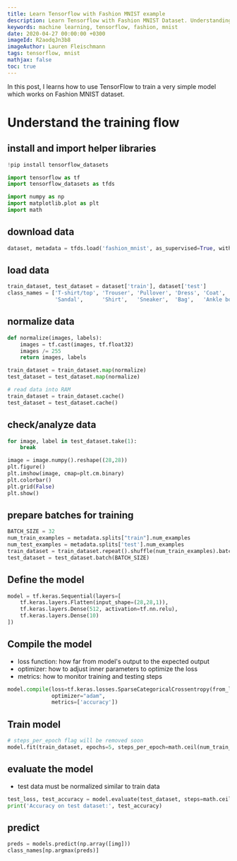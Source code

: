 ```yaml
---
title: Learn Tensorflow with Fashion MNIST example
description: Learn Tensorflow with Fashion MNIST Dataset. Understanding the flow of training a model
keywords: machine learning, tensorflow, fashion, mnist
date: 2020-04-27 00:00:00 +0300
imageId: R2aodqJn3b8
imageAuthor: Lauren Fleischmann
tags: tensorflow, mnist
mathjax: false
toc: true
---
```


In this post, I learns how to use TensorFlow to train a very simple model which works on Fashion MNIST dataset.

<!-- more -->

# Understand the training flow

## install and import helper libraries

```python
!pip install tensorflow_datasets

import tensorflow as tf
import tensorflow_datasets as tfds

import numpy as np
import matplotlib.plot as plt
import math

```

## download data

```python
dataset, metadata = tfds.load('fashion_mnist', as_supervised=True, with_info=True)
```

## load data

```python
train_dataset, test_dataset = dataset['train'], dataset['test']
class_names = ['T-shirt/top', 'Trouser', 'Pullover', 'Dress', 'Coat',
               'Sandal',      'Shirt',   'Sneaker',  'Bag',   'Ankle boot']
```

## normalize data

```python
def normalize(images, labels):
    images = tf.cast(images, tf.float32)
    images /= 255
    return images, labels

train_dataset = train_dataset.map(normalize)
test_dataset = test_dataset.map(normalize)

# read data into RAM
train_dataset = train_dataset.cache()
test_dataset = test_dataset.cache()
```

## check/analyze data

```python
for image, label in test_dataset.take(1):
    break

image = image.numpy().reshape((28,28))
plt.figure()
plt.imshow(image, cmap=plt.cm.binary)
plt.colorbar()
plt.grid(False)
plt.show()
```

## prepare batches for training

```python
BATCH_SIZE = 32
num_train_examples = metadata.splits["train"].num_examples
num_test_examples = metadata.splits['test'].num_examples
train_dataset = train_dataset.repeat().shuffle(num_train_examples).batch(BATCH_SIZE)
test_dataset = test_dataset.batch(BATCH_SIZE)
```

## Define the model

```python
model = tf.keras.Sequential(layers=[
    tf.keras.layers.Flatten(input_shape=(28,28,1)),
    tf.keras.layers.Dense(512, activation=tf.nn.relu),
    tf.keras.layers.Dense(10)
])
```

## Compile the model

- loss function: how far from model's output to the expected output
- optimizer: how to adjust inner parameters to optimize the loss
- metrics: how to monitor training and testing steps

```python
model.compile(loss=tf.keras.losses.SparseCategoricalCrossentropy(from_logits=True),
              optimizer="adam",
              metrics=['accuracy'])
```

## Train model

```python
# steps_per_epoch flag will be removed soon
model.fit(train_dataset, epochs=5, steps_per_epoch=math.ceil(num_train_examples/BATCH_SIZE))
```

## evaluate the model

- test data must be normalized similar to train data

```python
test_loss, test_accuracy = model.evaluate(test_dataset, steps=math.ceil(num_test_examples/BATCH_SIZE))
print('Accuracy on test dataset:', test_accuracy)
```

## predict

```python
preds = models.predict(np.array([img]))
class_names[np.argmax(preds)]

```
